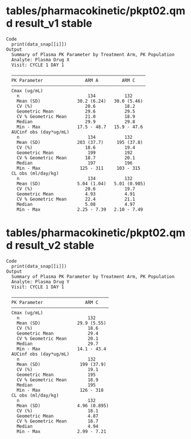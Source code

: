 # tables/pharmacokinetic/pkpt02.qmd result_v1 stable

    Code
      print(data_snap[[i]])
    Output
      Summary of Plasma PK Parameter by Treatment Arm, PK Population
      Analyte: Plasma Drug X 
      Visit: CYCLE 1 DAY 1
      
      ———————————————————————————————————————————————————
      PK Parameter                ARM A         ARM C    
      ———————————————————————————————————————————————————
      Cmax (ug/mL)                                       
        n                          134           132     
        Mean (SD)              30.2 (6.24)   30.0 (5.46) 
        CV (%)                    20.6           18.2    
        Geometric Mean            29.6           29.5    
        CV % Geometric Mean       21.0           18.9    
        Median                    29.9           29.8    
        Min - Max              17.5 - 48.7   15.9 - 47.6 
      AUCinf obs (day*ug/mL)                             
        n                          134           132     
        Mean (SD)              203 (37.7)     195 (37.8) 
        CV (%)                    18.6           19.4    
        Geometric Mean             199           192     
        CV % Geometric Mean       18.7           20.1    
        Median                     197           196     
        Min - Max               125 - 311     103 - 315  
      CL obs (ml/day/kg)                                 
        n                          134           132     
        Mean (SD)              5.04 (1.04)   5.01 (0.985)
        CV (%)                    20.6           19.7    
        Geometric Mean            4.93           4.91    
        CV % Geometric Mean       22.4           21.1    
        Median                    5.08           4.97    
        Min - Max              2.25 - 7.39   2.10 - 7.49 

# tables/pharmacokinetic/pkpt02.qmd result_v2 stable

    Code
      print(data_snap[[i]])
    Output
      Summary of Plasma PK Parameter by Treatment Arm, PK Population
      Analyte: Plasma Drug Y 
      Visit: CYCLE 1 DAY 1
      
      —————————————————————————————————————
      PK Parameter                ARM C    
      —————————————————————————————————————
      Cmax (ug/mL)                         
        n                          132     
        Mean (SD)              29.9 (5.55) 
        CV (%)                     18.6    
        Geometric Mean             29.4    
        CV % Geometric Mean        20.1    
        Median                     29.7    
        Min - Max              14.1 - 43.4 
      AUCinf obs (day*ug/mL)               
        n                          132     
        Mean (SD)               199 (37.9) 
        CV (%)                     19.1    
        Geometric Mean             195     
        CV % Geometric Mean        18.9    
        Median                     195     
        Min - Max               126 - 318  
      CL obs (ml/day/kg)                   
        n                          132     
        Mean (SD)              4.96 (0.895)
        CV (%)                     18.1    
        Geometric Mean             4.87    
        CV % Geometric Mean        18.7    
        Median                     4.94    
        Min - Max              2.99 - 7.21 

